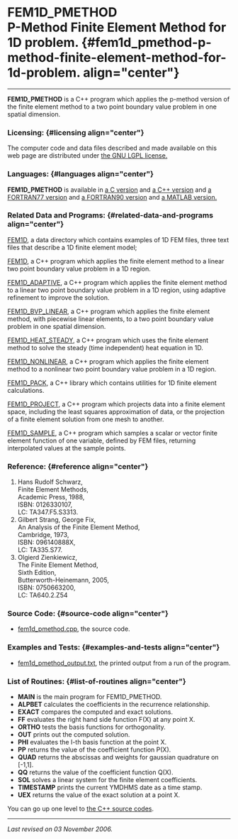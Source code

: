 FEM1D\_PMETHOD\
P-Method Finite Element Method for 1D problem. {#fem1d_pmethod-p-method-finite-element-method-for-1d-problem. align="center"}
==============================================

------------------------------------------------------------------------

**FEM1D\_PMETHOD** is a C++ program which applies the p-method version
of the finite element method to a two point boundary value problem in
one spatial dimension.

### Licensing: {#licensing align="center"}

The computer code and data files described and made available on this
web page are distributed under [the GNU LGPL
license.](../../txt/gnu_lgpl.txt)

### Languages: {#languages align="center"}

**FEM1D\_PMETHOD** is available in [a C
version](../../c_src/fem1d_pmethod/fem1d_pmethod.html) and [a C++
version](../../cpp_src/fem1d_pmethod/fem1d_pmethod.html) and [a
FORTRAN77 version](../../f77_src/fem1d_pmethod/fem1d_pmethod.html) and
[a FORTRAN90 version](../../f_src/fem1d_pmethod/fem1d_pmethod.html) and
[a MATLAB version.](../../m_src/fem1d_pmethod/fem1d_pmethod.html)

### Related Data and Programs: {#related-data-and-programs align="center"}

[FEM1D](../../data/fem1d/fem1d.html), a data directory which contains
examples of 1D FEM files, three text files that describe a 1D finite
element model;

[FEM1D](../../cpp_src/fem1d/fem1d.html), a C++ program which applies the
finite element method to a linear two point boundary value problem in a
1D region.

[FEM1D\_ADAPTIVE](../../cpp_src/fem1d_adaptive/fem1d_adaptive.html), a
C++ program which applies the finite element method to a linear two
point boundary value problem in a 1D region, using adaptive refinement
to improve the solution.

[FEM1D\_BVP\_LINEAR](../../cpp_src/fem1d_bvp_linear/fem1d_bvp_linear.html),
a C++ program which applies the finite element method, with piecewise
linear elements, to a two point boundary value problem in one spatial
dimension.

[FEM1D\_HEAT\_STEADY](../../cpp_src/fem1d_heat_steady/fem1d_heat_steady.html),
a C++ program which uses the finite element method to solve the steady
(time independent) heat equation in 1D.

[FEM1D\_NONLINEAR](../../cpp_src/fem1d_nonlinear/fem1d_nonlinear.html),
a C++ program which applies the finite element method to a nonlinear two
point boundary value problem in a 1D region.

[FEM1D\_PACK](../../cpp_src/fem1d_pack/fem1d_pack.html), a C++ library
which contains utilities for 1D finite element calculations.

[FEM1D\_PROJECT](../../cpp_src/fem1d_project/fem1d_project.html), a C++
program which projects data into a finite element space, including the
least squares approximation of data, or the projection of a finite
element solution from one mesh to another.

[FEM1D\_SAMPLE](../../cpp_src/fem1d_sample/fem1d_sample.html), a C++
program which samples a scalar or vector finite element function of one
variable, defined by FEM files, returning interpolated values at the
sample points.

### Reference: {#reference align="center"}

1.  Hans Rudolf Schwarz,\
    Finite Element Methods,\
    Academic Press, 1988,\
    ISBN: 0126330107,\
    LC: TA347.F5.S3313.
2.  Gilbert Strang, George Fix,\
    An Analysis of the Finite Element Method,\
    Cambridge, 1973,\
    ISBN: 096140888X,\
    LC: TA335.S77.
3.  Olgierd Zienkiewicz,\
    The Finite Element Method,\
    Sixth Edition,\
    Butterworth-Heinemann, 2005,\
    ISBN: 0750663200,\
    LC: TA640.2.Z54

### Source Code: {#source-code align="center"}

-   [fem1d\_pmethod.cpp](fem1d_pmethod.cpp), the source code.

### Examples and Tests: {#examples-and-tests align="center"}

-   [fem1d\_pmethod\_output.txt](fem1d_pmethod_output.txt), the printed
    output from a run of the program.

### List of Routines: {#list-of-routines align="center"}

-   **MAIN** is the main program for FEM1D\_PMETHOD.
-   **ALPBET** calculates the coefficients in the recurrence
    relationship.
-   **EXACT** compares the computed and exact solutions.
-   **FF** evaluates the right hand side function F(X) at any point X.
-   **ORTHO** tests the basis functions for orthogonality.
-   **OUT** prints out the computed solution.
-   **PHI** evaluates the I-th basis function at the point X.
-   **PP** returns the value of the coefficient function P(X).
-   **QUAD** returns the abscissas and weights for gaussian quadrature
    on \[-1,1\].
-   **QQ** returns the value of the coefficient function Q(X).
-   **SOL** solves a linear system for the finite element coefficients.
-   **TIMESTAMP** prints the current YMDHMS date as a time stamp.
-   **UEX** returns the value of the exact solution at a point X.

You can go up one level to [the C++ source codes](../cpp_src.html).

------------------------------------------------------------------------

*Last revised on 03 November 2006.*
